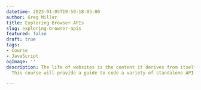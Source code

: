 ```yaml
---
datetime: 2023-01-05T19:59:18-05:00
author: Greg Miller
title: Exploring Browser APIs
slug: exploring-browser-apis
featured: false
draft: true
tags:
- Course
- JavaScript
ogImage: ''
description: The life of websites is the content it derives from itself and elsewhere.
  This course will provide a guide to code a variety of standalone API applications.

---
```

